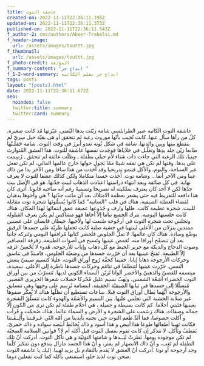 ```yaml
---
title: عاشقة التوت
created-on: 2022-11-11T22:36:11.195Z
updated-on: 2022-11-11T22:36:11.373Z
published-on: 2022-11-11T22:36:11.543Z
f_author-2: cms/authors/Abeer-Trabelsi.md
f_header-image:
  url: /assets/images/touttt.jpg
f_thumbnail:
  url: /assets/images/touttt.jpg
f_photo-credit: المؤلفة
f_summary-content: "ابداع حر "
f_1-2-word-summary: ابداع حر بقلم الكاتبه
tags: posts
layout: "[posts].html"
date: 2022-11-11T22:36:11.672Z
seo:
  noindex: false
  twitter:title: summary
  twitter:card: summary
---
```

عاشقة التوت الكاتبه عبير الطرابلسي شامة زيّنَت يدها اليُمنى، مَيّزتها مُذ كانت صغيرة. كلّ من رآها سأل عنها. كانت تُجيب بأنّها موروث رغبة لم تتحقق أو هي بقيّة حبل سِريّ لم ينقطع بينها وبين والدتها. شامَة في شكل تُوتة تغدو أبرزَ في وقت التوت. شامة حَمَلَـتْها طابعا زيّن جلد يدِها وتغلّـل في خلاياها فوجَدت نفسها عاشقة للتوت. هذا العشق المُتوارث جينيا، تلك الرغبة التي جاءت ذات شتاء لأم حبلى بطفلة ـ وظلّت عالقة لم تتحقق ـ رُسِمت على يدها. وقتها لم تكن هي تفقه شيئا ممّا يَجول حولها خارج عالمها المائي، لم تكن تفعل غير السباحة، والنوم، والأكل فتنمو تدريجيا وقد أخذت من هذا ساقا ومن الآخر يدا من ذاك عينا ومن الآخر أنفا... وشامة توت. أَخذت جسدا متكاملا ولكن كذلك عشقا للتوت لا يعرف نهاية. في كل صائفة وبعد انتهاء دراستها اعتادت الذهاب لبيت جدّتها. هو في الأصل بيت جدّها لكن لا أحد كان يعترف بملكيته له تصريحا وتسميةً رغم أنه صاحبه قانونا. أّترى كان هذا دافعه للتفريط فيه حتى يشعر  بعظمة الامتلاك بعد أن ماتت جدّتها ؟ هي وأخوها يذهبان لقضاء العطلة الصيفية. هناك في قلب "السانية" كما كانوا يُسمُّونَها شجرة توت مقابلة للبيت. شجرة عظيمة كانت. ظلها وارف و جُذوعها عميقة عمق انتمائها لهذا المكان. هناك كانت جلستها اليومية. تترك الجميع نياما إلاّ أخاها فهو مشاكس لم يكن يعرف القيلولة وتجلس تحت شجرة التوت في أرجُوحة صُنعت لها ولأخيها. خيطان قابضان على غصنين ممتدين ينزلان من الأعلى لينتهيا في خشبة صلبة كانت تَجعلها طريّة على جسدها الرقيق بوضْع وسادة. هناك كان عالمها. لا تملُّ الجلوس فتُحضر كتابها مُرافقها اليومي وتَتركه جانبا بعد أن تتصفّح أوراقا منه. تُغمض عينيها وتَسبح في أصوات الطبيعة. زقزقة العصافير وصوت الدجاج والديكة مع خرير الخيط مع كل ذهاب وإياب للأرجوحة. هُدوء لا تُحْسِنُ عَزفه إلاّ الطبيعة. تَفتحُ عينيها بعد أن حَرّرت جسدها من وضعيّة الجلوس، فامـتدّ في تناسق وحركات الأرجوحة ذهابا إيابا، خفيفا كخفّة رُوح أوراق التوت، عليلا كنسيم صيفيّ ينعش النفس. حَرّرت عينيها لتنطلقا في تناغم وحركات جسدها ناظرة إلى الأعلى. سعيدة، مبتسمة للفضيّ والذهبيّ والأخضر ألوانا تُزيّن السماء الكوني لديها. تَتسرّبُ من بين أوراق التوت الخضراء أشعّة الشمس، ويَهبّ نسيم عليل مُحّركا خصلات شعرها الحريري القصير. مُتسلّلا إلى جسدها في ثيابها الصيفيّة الخفيفة. ابتسامة تُرسم على وجهها وهي تتسابق والأرجوحة أيُّهُما يَطال أوراق التوت قبلا. ساعات تستطيع أن تظلّها هناك لا يُعكّر صفوها غير صلابة الخشبة التي تجلس عليها. بين النسيم والأشعّة والهدوء كانت تتسلّقُ الشجرة بعينيها فتَبني أحلاما. كم كانت بسيطة و جميلة  ، هي أحلام طفلة لم تكن ترى من الكون إلّا جماله وصفاءَه. هناك رَسَمت على الشجرة و الأرض و السماء عالما. هناك ضَحكت و قَرأت و أَكلت خصوصا، فما ألذّ طعم التوت حين نجنيه بأيدينا من أمّه التّي عَـرفَـتنا وألِــفَـتنا فكانت تَهبنا أطفالها طوعا هذا أبيض و هذا أسود و ذاك يُخالط أبيَضه سواده و ذاك خمريّ. نَقطفُ ونَأكل. لا تتذكر إن كانت تقوم بغسل التوت قبل أكله أم لا؟ قوانين السلامة الصحيّة لم تكن موجودة يومها. نَظرتْ ليَــدها و شامتها التوتيّة و هي تأكل التوت. أدركت أنّ تلك الطفلة لم تَغِب، و أنّ ذاك الانصهار لم يفتر، و أنّ هذا الجسد مازال يندفع دون تفكير كلّما وجد أرجوحة أو توتا .أدركت أنّ العشق لا يَقدم بالتقادم بل يزيد لهيبا. إليك يا عاشقة التوت صحن توت لذيذ حلو، استمتعي بأكله كما كنت تفعلين دوما.
